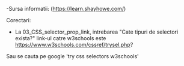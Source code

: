 -Sursa informatii: (https://learn.shayhowe.com/)


Corectari:

- La 03_CSS_selector_prop_link, intrebarea "Cate tipuri de selectori exista?" link-ul catre w3schools este 
https://www.w3schools.com/cssref/trysel.php?

Sau se cauta pe google 'try css selectors w3schools'
